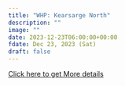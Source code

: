 ```yaml
---
title: "WHP: Kearsarge North" 
description: ""
image: ""
date: 2023-12-23T06:00:00+00:00
fdate: Dec 23, 2023 (Sat)
draft: false
---
```

<a href="https://activities.outdoors.org/search/index.cfm/action/details/id/147071" target="_blank">Click here to get More details</a>

